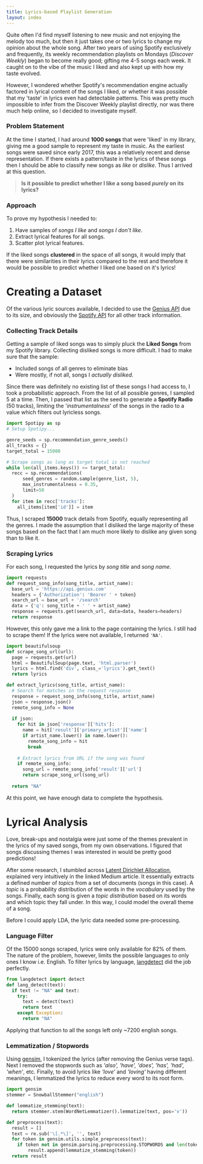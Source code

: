 ```yaml
---
title: Lyrics-based Playlist Generation
layout: index
---
```

Quite often I'd find myself listening to new music and not enjoying the melody too much, but then it 
just takes one or two lyrics to change my opinion about the whole song. After two years of using
Spotify exclusively and frequently, its weekly recommendation playlists on Mondays 
(_Discover Weekly_) began to become really good; gifting me 4-5 songs each week. It caught on to 
the vibe of the music I liked and also kept up with how my taste evolved.

However, I wondered whether Spotify's recommendation engine actually factored in lyrical content 
of the songs I liked, or whether it was possible that my 'taste' in lyrics even had detectable 
patterns. This was pretty much impossible to infer from the Discover Weekly playlist directly, nor
was there much help online, so I decided to investigate myself.

### Problem Statement
At the time I started, I had around **1000 songs** that were 'liked' in my library, giving me a good
sample to represent my taste in music. As the earliest songs were saved since early 2017, this
was a relatively recent and dense representation. If there exists a pattern/taste in the lyrics of
these songs then I should be able to classify new songs as _like_ or _dislike_. Thus I arrived at 
this question. 

> **Is it possible to predict whether I like a song based *purely* on its lyrics?**

### Approach

To prove my hypothesis I needed to:

1. Have samples of *songs I like* and *songs I don't like*. 
2. Extract lyrical features for all songs.
3. Scatter plot lyrical features.

If the liked songs **clustered** in the space of all songs, it would imply that there were 
similarities in their lyrics compared to the rest and therefore it would be possible to predict
whether I liked one based on it's lyrics!

# Creating a Dataset

Of the various lyric sources available, I decided to use the 
[Genius API](https://docs.genius.com/) due to its size, and obviously the [Spotify
API](https://developer.spotify.com/) for all other track information.

### Collecting Track Details
Getting a sample of liked songs was to simply pluck the **Liked Songs** from my Spotify library.
Collecting disliked songs is more difficult. I had to make sure that the sample:
  - Included songs of all genres to eliminate bias
  - Were mostly, if not all, songs I _actually disliked_.

Since there was definitely no existing list of these songs I had access to, I took a probabilistic
approach. From the list of all possible genres, I sampled 5 at a time. Then, I passed that list as
the seed to generate a **Spotify Radio** (50 tracks), limiting the '_instrumentalness_' of the songs 
in the radio to a value which filters out lyricless songs.  

```python
import Spotipy as sp 
# Setup Spotipy...  

genre_seeds = sp.recommendation_genre_seeds()
all_tracks = {}
target_total = 15000

# Scrape songs as long as target total is not reached
while len(all_items.keys()) <= target_total:
  recc = sp.recommendations(
      seed_genres = random.sample(genre_list, 5),
      max_instrumentalness = 0.35,
      limit=50
  )
  for item in recc['tracks']:
    all_items[item['id']] = item
```

Thus, I scraped **15000** track details from Spotify, equally representing all the genres. I made
the assumption that I disliked the large majority of these songs based on the fact that I am much 
more likely to dislike any given song than to like it.

### Scraping Lyrics
For each song, I requested the lyrics by _song title_ and _song name_.
```python
import requests
def request_song_info(song_title, artist_name):
  base_url = 'https://api.genius.com'
  headers = {'Authorization': 'Bearer ' + token}
  search_url = base_url + '/search'
  data = {'q': song_title + ' ' + artist_name}
  response = requests.get(search_url, data=data, headers=headers)
  return response
```

However, this only gave me a link to the page containing the lyrics. I still had to scrape them! If
the lyrics were not available, I returned `'NA'`.
```python
import beautifulsoup
def scrape_song_url(url):
  page = requests.get(url)
  html = BeautifulSoup(page.text, 'html.parser')
  lyrics = html.find('div', class_='lyrics').get_text()
  return lyrics

def extract_lyrics(song_title, artist_name):
  # Search for matches in the request response
  response = request_song_info(song_title, artist_name)
  json = response.json()
  remote_song_info = None
  
  if json:
    for hit in json['response']['hits']:
      name = hit['result']['primary_artist']['name']
      if artist_name.lower() in name.lower():
        remote_song_info = hit
        break
    
    # Extract lyrics from URL if the song was found
    if remote_song_info:
      song_url = remote_song_info['result']['url']
      return scrape_song_url(song_url)
  
  return "NA"
```

At this point, we have enough data to complete the hypothesis.

# Lyrical Analysis
Love, break-ups and nostalgia were just some of the themes prevalent in the lyrics of my saved
songs, from my own observations. I figured that songs discussing themes I was interested in would be
pretty good predictions!

After some research, I stumbled across [Latent Dirichlet Allocation](
https://towardsdatascience.com/light-on-math-machine-learning-intuitive-guide-to-latent-dirichlet-allocation-437c81220158),
explained very intuitively in the linked Medium article. It essentially extracts a defined number of
_topics_ from a set of documents (songs in this case). A _topic_ is a probability distribution of
the words in the _vocabulary_ used by the songs. Finally, each song is given a _topic distribution_
based on its words and which topic they fall under. In this way, I could model the overall theme of
a song.

Before I could apply LDA, the lyric data needed some pre-processing. 

### Language Filter
Of the 15000 songs scraped, lyrics were only available for 82% of them. The nature of the problem,
however, limits the possible languages to only ones I know i.e. English. To filter lyrics by
language, [langdetect](https://pypi.org/project/langdetect/) did the job perfectly.

```python
from langdetect import detect
def lang_detect(text):
  if text != "NA" and text:
    try:
      text = detect(text)
      return text
    except Exception:
      return "NA"
```
Applying that function to all the songs left only ~7200 english songs.

### Lemmatization / Stopwords
Using [gensim](https://radimrehurek.com/gensim/), I tokenized the lyrics (after removing the Genius
verse tags). Next I removed the stopwords such as _'also', 'have', 'does', 'has', 'had', 'when'_, 
etc. Finally, to avoid lyrics like _'love'_ and _'loving'_ having different meanings, I lemmatized
the lyrics to reduce every word to its root form.

```python
import gensim
stemmer = SnowballStemmer("english")

def lemmatize_stemming(text):
  return stemmer.stem(WordNetLemmatizer().lemmatize(text, pos='v'))

def preprocess(text):
  result = []
  text = re.sub('\[.*\]', '', text)
  for token in gensim.utils.simple_preprocess(text):
    if token not in gensim.parsing.preprocessing.STOPWORDS and len(token) > 3:
        result.append(lemmatize_stemming(token))
  return result
```
